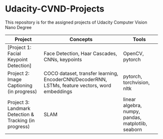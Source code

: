 # Udacity-CVND-Projects
This repository is for the assigned projects of Udacity Computer Vision Nano Degree

Project | Concepts | Tools 
--- | --- | ---
[Project 1: Facial Keypoint Detection]| Face Detection, Haar Cascades, CNNs, keypoints | OpenCV, pytorch
Project 2: Image Captioning (in progress)|  COCO dataset, transfer learning, EncoderCNN/DecoderRNN, LSTMs, feature vectors, word embeddings | pytorch, torchvision, nltk
Project 3: Landmark Detection & Tracking (in progress)| SLAM  | linear algebra, numpy, pandas, matplotlib, seaborn
